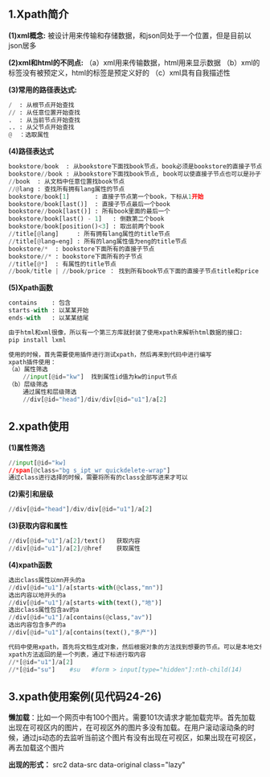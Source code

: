 ## 1.Xpath简介

**(1)xml概念:** 被设计用来传输和存储数据，和json同处于一个位置，但是目前以json居多

**(2)xml和html的不同点:**
	（a）xml用来传输数据，html用来显示数据
	（b）xml的标签没有被预定义，html的标签是预定义好的
	（c）xml具有自我描述性

**(3)常用的路径表达式:**

```python
/  : 从根节点开始查找
// : 从任意位置开始查找
.  : 从当前节点开始查找
.. : 从父节点开始查找
@  ：选取属性
```

**(4)路径表达式**

```python
bookstore/book  : 从bookstore下面找book节点，book必须是bookstore的直接子节点
bookstore//book : 从bookstore下面找book节点, book可以使直接子节点也可以是孙子节点
//book  : 从文档中任意位置找book节点
//@lang : 查找所有拥有lang属性的节点
bookstore/book[1]       : 直接子节点第一个book，下标从1开始
bookstore/book[last()]  : 直接子节点最后一个book
bookstore//book[last()] : 所有book里面的最后一个
bookstore/book[last() - 1]   : 倒数第二个book
bookstore/book[position()<3] : 取出前两个book
//title[@lang]     : 所有拥有lang属性的title节点
//title[@lang=eng] : 所有的lang属性值为eng的title节点
bookstore/*  : bookstore下面所有的直接子节点
bookstore//* : bookstore下面所有的子节点
//title[@*]  : 有属性的title节点
//book/title | //book/price ： 找到所有book节点下面的直接子节点title和price
```

**(5)Xpath函数**

```python
contains    : 包含
starts-with : 以某某开始
ends-with   : 以某某结尾

由于html和xml很像，所以有一个第三方库就封装了使用xpath来解析html数据的接口:
pip install lxml

使用的时候，首先需要使用插件进行测试xpath，然后再来到代码中进行编写
xpath插件使用：
（a）属性筛选
	//input[@id="kw"]  找到属性id值为kw的input节点
（b）层级筛选
	通过属性和层级筛选
	//div[@id="head"]/div/div[@id="u1"]/a[2]
```
## 2.xpath使用

**(1)属性筛选**

```python
//input[@id="kw]
//span[@class="bg s_ipt_wr quickdelete-wrap"]
通过class进行选择的时候，需要将所有的class全部写进来才可以
```

**(2)索引和层级**

```python
//div[@id="head"]/div/div[@id="u1"]/a[2]
```

**(3)获取内容和属性**

```python
//div[@id="u1"]/a[2]/text()   获取内容
//div[@id="u1"]/a[2]/@href    获取属性
```

**(4)xpath函数**

```python
选出class属性以mn开头的a
//div[@id="u1"]/a[starts-with(@class,"mn")]
选出内容以地开头的a
//div[@id="u1"]/a[starts-with(text(),"地")]
选出class属性包含av的a
//div[@id="u1"]/a[contains(@class,"av")]
选出内容包含多产的a
//div[@id="u1"]/a[contains(text(),"多产")]

代码中使用xpath，首先将文档生成对象，然后根据对象的方法找到想要的节点。可以是本地文件，也可以是网络文件.
xpath方法返回的是一个列表，通过下标进行取内容
//*[@id="u1"]/a[2]
//*[@id="su"]    #su   #form > input[type="hidden"]:nth-child(14)
```

## 3.xpath使用案例(见代码24-26)

**懒加载**：比如一个网页中有100个图片。需要101次请求才能加载完毕。首先加载出现在可视区内的图片，在可视区外的图片多没有加载。在用户滚动滚动条的时候，通过js动态的去监听当前这个图片有没有出现在可视区，如果出现在可视区，再去加载这个图片

**出现的形式：** src2     data-src     data-original    class="lazy"

